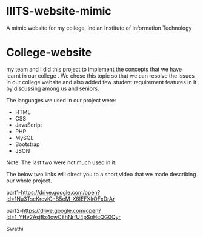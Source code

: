 # IIITS-website-mimic
A mimic website for my college, Indian Institute of Information Technology


# College-website

my team and I did this project to implement the concepts that we have learnt in our college . We chose this topic so that we can resolve the issues in our college website and also added few student requirement features in it by discussing among us and seniors.

The languages we used in our project were:
 *  HTML
 *  CSS
 *  JavaScript
 *  PHP
 *  MySQL
 *  Bootstrap   
 *  JSON
 
Note: The last two were not much used in it.

The below two links will direct you to a short video that we made describing our whole project. 

part1-https://drive.google.com/open?id=1Nu3TscKrcvlCnB5eM_X6IEFXkOFxDrAr

part2-https://drive.google.com/open?id=1_YHv2AsjBx4owCEhNrfU4pSoHcQG0Qyr


Swathi 
